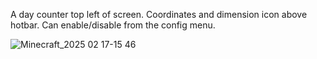 A day counter top left of screen. Coordinates and dimension icon above hotbar. Can enable/disable from the config menu.



![Minecraft_2025 02 17-15 46](https://github.com/user-attachments/assets/2352388b-db19-4e49-9c6c-9b4a38955642)

